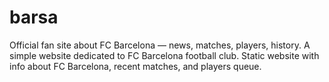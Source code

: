 # barsa
Official fan site about FC Barcelona — news, matches, players, history.  A simple website dedicated to FC Barcelona football club.  Static website with info about FC Barcelona, recent matches, and players queue.
